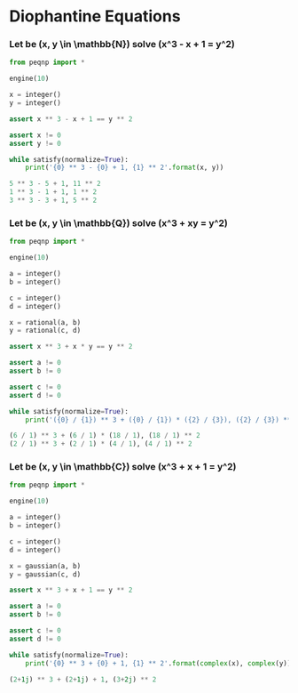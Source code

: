 # Diophantine Equations

### Let be \(x, y \in \mathbb{N}\) solve \(x^3 - x + 1 = y^2\)

```python
from peqnp import *

engine(10)

x = integer()
y = integer()

assert x ** 3 - x + 1 == y ** 2

assert x != 0
assert y != 0

while satisfy(normalize=True):
    print('{0} ** 3 - {0} + 1, {1} ** 2'.format(x, y))
```

```python
5 ** 3 - 5 + 1, 11 ** 2
1 ** 3 - 1 + 1, 1 ** 2
3 ** 3 - 3 + 1, 5 ** 2
```

### Let be \(x, y \in \mathbb{Q}\) solve \(x^3 + xy = y^2\)

```python
from peqnp import *

engine(10)

a = integer()
b = integer()

c = integer()
d = integer()

x = rational(a, b)
y = rational(c, d)

assert x ** 3 + x * y == y ** 2

assert a != 0
assert b != 0

assert c != 0
assert d != 0

while satisfy(normalize=True):
    print('({0} / {1}) ** 3 + ({0} / {1}) * ({2} / {3}), ({2} / {3}) ** 2'.format(a, b, c, d))
```

```python
(6 / 1) ** 3 + (6 / 1) * (18 / 1), (18 / 1) ** 2
(2 / 1) ** 3 + (2 / 1) * (4 / 1), (4 / 1) ** 2
```

### Let be \(x, y \in \mathbb{C}\) solve \(x^3 + x + 1 = y^2\)

```python
from peqnp import *

engine(10)

a = integer()
b = integer()

c = integer()
d = integer()

x = gaussian(a, b)
y = gaussian(c, d)

assert x ** 3 + x + 1 == y ** 2

assert a != 0
assert b != 0

assert c != 0
assert d != 0

while satisfy(normalize=True):
    print('{0} ** 3 + {0} + 1, {1} ** 2'.format(complex(x), complex(y)))
```

```python
(2+1j) ** 3 + (2+1j) + 1, (3+2j) ** 2
```